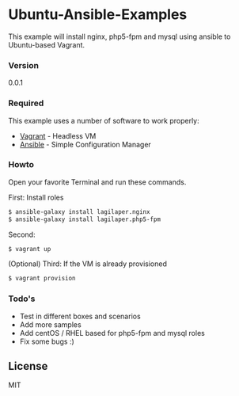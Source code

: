 # Ubuntu-Ansible-Examples

This example will install nginx, php5-fpm and mysql using ansible to Ubuntu-based Vagrant.

### Version
0.0.1

### Required

This example uses a number of software to work properly:

* [Vagrant] - Headless VM
* [Ansible] - Simple Configuration Manager

### Howto

Open your favorite Terminal and run these commands.

First: Install roles
```sh
$ ansible-galaxy install lagilaper.nginx 
$ ansible-galaxy install lagilaper.php5-fpm
```

Second:
```sh
$ vagrant up
```

(Optional) Third: If the VM is already provisioned
```sh
$ vagrant provision
```

### Todo's

 - Test in different boxes and scenarios
 - Add more samples
 - Add centOS / RHEL based for php5-fpm and mysql roles
 - Fix some bugs :)

License
----

MIT

[vagrant]:http://vagrantup.com/
[ansible]:http://docs.ansible.com/intro_installation.html

